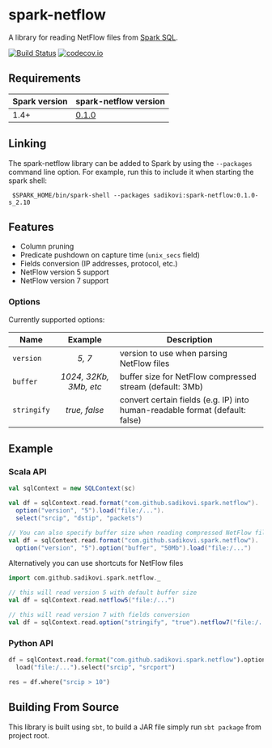 # spark-netflow
A library for reading NetFlow files from [Spark SQL](http://spark.apache.org/docs/latest/sql-programming-guide.html).

[![Build Status](https://travis-ci.org/sadikovi/spark-netflow.svg?branch=master)](https://travis-ci.org/sadikovi/spark-netflow)
[![codecov.io](https://codecov.io/github/sadikovi/spark-netflow/coverage.svg?branch=master)](https://codecov.io/github/sadikovi/spark-netflow?branch=master)

## Requirements
| Spark version | spark-netflow version |
|---------------|-----------------------|
| 1.4+ | [0.1.0](http://spark-packages.org/package/sadikovi/spark-netflow) |

## Linking
The spark-netflow library can be added to Spark by using the `--packages` command line option. For
example, run this to include it when starting the spark shell:
```shell
 $SPARK_HOME/bin/spark-shell --packages sadikovi:spark-netflow:0.1.0-s_2.10
```

## Features
- Column pruning
- Predicate pushdown on capture time (`unix_secs` field)
- Fields conversion (IP addresses, protocol, etc.)
- NetFlow version 5 support
- NetFlow version 7 support

### Options
Currently supported options:

| Name | Example | Description |
|------|:-------:|-------------|
| `version` | _5, 7_ | version to use when parsing NetFlow files
| `buffer` | _1024, 32Kb, 3Mb, etc_ | buffer size for NetFlow compressed stream (default: 3Mb)
| `stringify` | _true, false_ | convert certain fields (e.g. IP) into human-readable format (default: false)

## Example

### Scala API
```scala
val sqlContext = new SQLContext(sc)

val df = sqlContext.read.format("com.github.sadikovi.spark.netflow").
  option("version", "5").load("file:/...").
  select("srcip", "dstip", "packets")

// You can also specify buffer size when reading compressed NetFlow files
val df = sqlContext.read.format("com.github.sadikovi.spark.netflow").
  option("version", "5").option("buffer", "50Mb").load("file:/...")
```

Alternatively you can use shortcuts for NetFlow files
```scala
import com.github.sadikovi.spark.netflow._

// this will read version 5 with default buffer size
val df = sqlContext.read.netflow5("file:/...")

// this will read version 7 with fields conversion
val df = sqlContext.read.option("stringify", "true").netflow7("file:/...")
```

### Python API
```python
df = sqlContext.read.format("com.github.sadikovi.spark.netflow").option("version", "5").
  load("file:/...").select("srcip", "srcport")

res = df.where("srcip > 10")
```

## Building From Source
This library is built using `sbt`, to build a JAR file simply run `sbt package` from project root.
